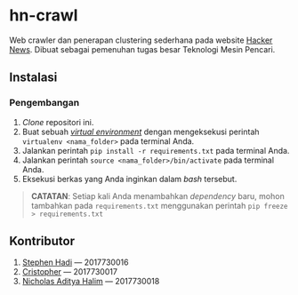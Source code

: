 # hn-crawl

Web crawler dan penerapan clustering sederhana pada website [Hacker News](https://news.ycombinator.com/). Dibuat sebagai pemenuhan tugas besar Teknologi Mesin Pencari.

## Instalasi

### Pengembangan

1. _Clone_ repositori ini.
2. Buat sebuah [_virtual environment_](https://packaging.python.org/guides/installing-using-pip-and-virtual-environments/) dengan mengeksekusi perintah `virtualenv <nama_folder>` pada terminal Anda.
3. Jalankan perintah `pip install -r requirements.txt` pada terminal Anda.
4. Jalankan perintah `source <nama_folder>/bin/activate` pada terminal Anda.
5. Eksekusi berkas yang Anda inginkan dalam _bash_ tersebut.

> **CATATAN**: Setiap kali Anda menambahkan _dependency_ baru, mohon tambahkan pada `requirements.txt` menggunakan perintah `pip freeze > requirements.txt`

## Kontributor

1. [Stephen Hadi](https://github.com/stephenhadi) — 2017730016
2. [Cristopher](https://github.com/Namchee) —  2017730017
3. [Nicholas Aditya Halim](https://github.com/athlonneo) — 2017730018

